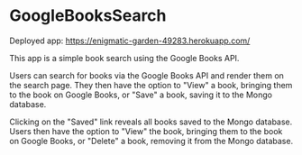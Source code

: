 # GoogleBooksSearch

Deployed app:
https://enigmatic-garden-49283.herokuapp.com/

This app is a simple book search using the Google Books API.  

Users can search for books via the Google Books API and render them on the search page. They then have the option to "View" a book, bringing them to the book on Google Books, or "Save" a book, saving it to the Mongo database.

Clicking on the "Saved" link reveals all books saved to the Mongo database. Users then have the option to "View" the book, bringing them to the book on Google Books, or "Delete" a book, removing it from the Mongo database.

